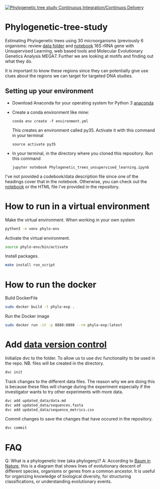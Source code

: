 [![Phylogenetic tree study Continuous Integration/Continuos Delivery](https://github.com/Shuyib/Phylogenetic-tree-study/actions/workflows/devops.yml/badge.svg)](https://github.com/Shuyib/Phylogenetic-tree-study/actions/workflows/devops.yml)
# Phylogenetic-tree-study

Estimating Phylogenetic trees using 30 microorganisms (previously 6 organisms: review [data folder](https://github.com/Shuyib/Phylogenetic-tree-study/tree/master/data) and [notebook](https://github.com/Shuyib/Phylogenetic-tree-study/blob/master/Phylogenetic_trees_unsupervised_learning.ipynb) 16S rRNA gene with Unsupervised Learning, web based tools and Molecular Evolutionary Genetics Analysis MEGA7. Further we are looking at motifs and finding out what they do.

It is important to know these regions since they can potentially give use clues about the regions we can target for targeted DNA studies.

Setting up your environment
---
* Download Anaconda for your operating system for Python 3 [anaconda](https://www.anaconda.com/download/)
* Create a conda environment like mine:

  `conda env create -f environment.yml`

  This creates an environment called py35. Activate it with this command in your terminal

  `source activate py35`

* In your terminal, in the directory where you cloned this repository. Run this command

  `jupyter notebook Phylogenetic_trees_unsupervised_learning.ipynb`

I've not provided a codebook/data description file since one of the headings cover that in the notebook.
Otherwise, you can check out the [notebook](https://nbviewer.jupyter.org/github/Shuyib/Phylogenetic-tree-study/blob/master/Phylogenetic_trees_unsupervised_learning.ipynb) or the HTML file 
i've provided in the repository. 

# How to run in a virtual environment   
Make the virtual environment. When working in your own system   

```bash
python3 -m venv phylo-env   
```     
Activate the virtual environment.   

```bash
source phylo-env/bin/activate   
```   

Install packages.  

```bash
make install run_script
```   

# How to run the docker   

Build DockerFile  
```bash
sudo docker build -t phylo-exp .
```   

Run the Docker image   
```bash
sudo docker run -it -p 8888:8888 --rm phylo-exp:latest
```  

# Add [data version control](https://dvc.org/doc/install)

Initialize dvc to the folder. To allow us to use dvc functionality to be used in the repo. NB. files will be created in the directory.    

```bash
dvc init
```  

Track changes to the different data files. The reason why we are doing this is because these files will change during the experiment especially if the investigator wants to try other experiments with more data.   

```bash
dvc add updated_data/data.md
dvc add updated_data/sequences.fasta
dvc add updated_data/sequence_metrics.csv
```  

Commit changes to save the changes that have occured in the repository.     

```bash
dvc commit
```

# FAQ
Q: What is a phylogenetic tree (aka phylogeny)? 
A: According to [Baum in Nature](https://www.nature.com/scitable/topicpage/reading-a-phylogenetic-tree-the-meaning-of-41956/#), this is a diagram that shows lines of evolutionary descent of different species, organisms or genes from a common ancestor. It is useful for organizing knowledge of biological diversity, for structuring classifications, or understanding evolutionary events.
